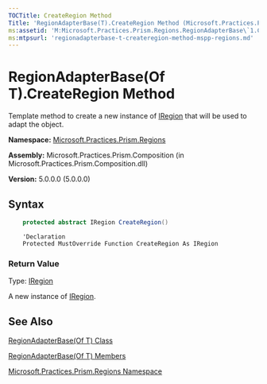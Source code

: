 ```yaml
---
TOCTitle: CreateRegion Method
Title: 'RegionAdapterBase(T).CreateRegion Method (Microsoft.Practices.Prism.Regions)'
ms:assetid: 'M:Microsoft.Practices.Prism.Regions.RegionAdapterBase\`1.CreateRegion'
ms:mtpsurl: 'regionadapterbase-t-createregion-method-mspp-regions.md'
---
```


# RegionAdapterBase(Of T).CreateRegion Method

Template method to create a new instance of [IRegion](iregion-interface-mspp-regions) that will be used to adapt the object.

**Namespace:** [Microsoft.Practices.Prism.Regions](mspp-regions-namespace)

**Assembly:** Microsoft.Practices.Prism.Composition (in Microsoft.Practices.Prism.Composition.dll)

**Version:** 5.0.0.0 (5.0.0.0)
## Syntax
```C#
    protected abstract IRegion CreateRegion()
```
```VB
    'Declaration
    Protected MustOverride Function CreateRegion As IRegion
```

### Return Value

Type: [IRegion](iregion-interface-mspp-regions)

A new instance of [IRegion](iregion-interface-mspp-regions).

## See Also
[RegionAdapterBase(Of T) Class](regionadapterbase-t-class-mspp-regions)

[RegionAdapterBase(Of T) Members](regionadapterbase-t-members-mspp-regions)

[Microsoft.Practices.Prism.Regions Namespace](mspp-regions-namespace)

